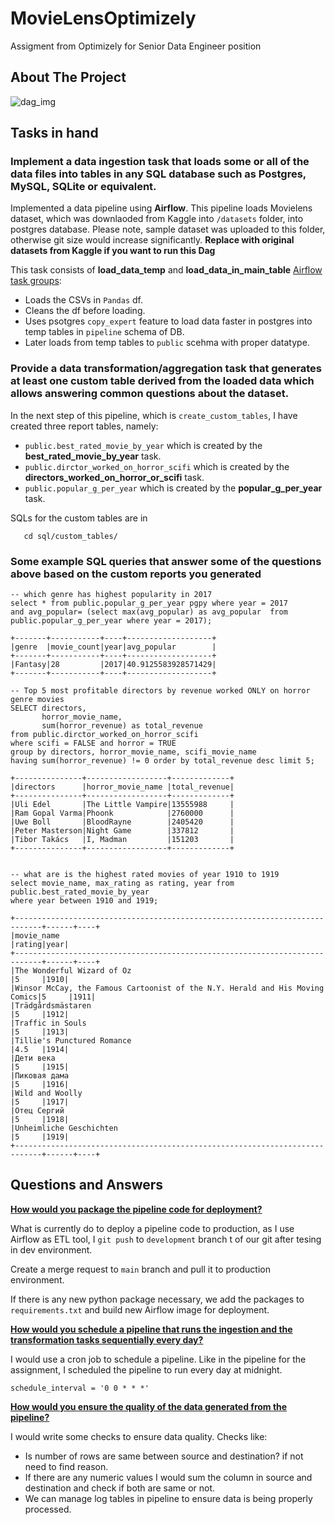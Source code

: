 # MovieLensOptimizely
Assigment from Optimizely for Senior Data Engineer position

## About The Project
![dag_img](https://github.com/Fazthe13th/MovieLensOptimizely/assets/19173590/58ab188e-743b-4ad9-9944-995e3903126b)

<!-- GETTING STARTED -->
## Tasks in hand

### Implement a data ingestion task that loads some or all of the data files into tables in any SQL database such as Postgres, MySQL, SQLite or equivalent.
Implemented a data pipeline using <b>Airflow</b>. 
This pipeline loads Movielens dataset, which was downlaoded from Kaggle into `/datasets` folder, into postgres database.
Please note, sample dataset was uploaded to this folder, otherwise git size would increase significantly. <b>Replace with original datasets from Kaggle if you want to run this Dag</b>

This task consists of <b>load_data_temp</b> and <b>load_data_in_main_table</b> [Airflow task groups](https://docs.astronomer.io/learn/task-groups):
* Loads the CSVs in `Pandas` df.
* Cleans the df before loading.
* Uses psotgres `copy_expert` feature to load data faster in postgres into temp tables in `pipeline` schema of DB.
* Later loads from temp tables to `public` scehma with proper datatype.

### Provide a data transformation/aggregation task that generates at least one custom table derived from the loaded data which allows answering common questions about the dataset.
In the next step of this pipeline, which is `create_custom_tables`, I have created three report tables, namely:
* `public.best_rated_movie_by_year` which is created by the <b>best_rated_movie_by_year</b> task.
* `public.dirctor_worked_on_horror_scifi` which is created by the <b>directors_worked_on_horror_or_scifi</b> task.
* `public.popular_g_per_year` which is created by the <b>popular_g_per_year</b> task.


SQLs for the custom tables are in
```
   cd sql/custom_tables/
   ```
### Some example SQL queries that answer some of the questions above based on the custom reports you generated
```
-- which genre has highest popularity in 2017
select * from public.popular_g_per_year pgpy where year = 2017
and avg_popular= (select max(avg_popular) as avg_popular  from public.popular_g_per_year where year = 2017);

+-------+-----------+----+-------------------+
|genre  |movie_count|year|avg_popular        |
+-------+-----------+----+-------------------+
|Fantasy|28         |2017|40.9125583928571429|
+-------+-----------+----+-------------------+

-- Top 5 most profitable directors by revenue worked ONLY on horror genre movies
SELECT directors,
       horror_movie_name,
       sum(horror_revenue) as total_revenue
from public.dirctor_worked_on_horror_scifi
where scifi = FALSE and horror = TRUE
group by directors, horror_movie_name, scifi_movie_name
having sum(horror_revenue) != 0 order by total_revenue desc limit 5;

+---------------+------------------+-------------+
|directors      |horror_movie_name |total_revenue|
+---------------+------------------+-------------+
|Uli Edel       |The Little Vampire|13555988     |
|Ram Gopal Varma|Phoonk            |2760000      |
|Uwe Boll       |BloodRayne        |2405420      |
|Peter Masterson|Night Game        |337812       |
|Tibor Takács   |I, Madman         |151203       |
+---------------+------------------+-------------+


-- what are is the highest rated movies of year 1910 to 1919
select movie_name, max_rating as rating, year from public.best_rated_movie_by_year
where year between 1910 and 1919;

+----------------------------------------------------------------------------+------+----+
|movie_name                                                                  |rating|year|
+----------------------------------------------------------------------------+------+----+
|The Wonderful Wizard of Oz                                                  |5     |1910|
|Winsor McCay, the Famous Cartoonist of the N.Y. Herald and His Moving Comics|5     |1911|
|Trädgårdsmästaren                                                           |5     |1912|
|Traffic in Souls                                                            |5     |1913|
|Tillie's Punctured Romance                                                  |4.5   |1914|
|Дети века                                                                   |5     |1915|
|Пиковая дама                                                                |5     |1916|
|Wild and Woolly                                                             |5     |1917|
|Отец Сергий                                                                 |5     |1918|
|Unheimliche Geschichten                                                     |5     |1919|
+----------------------------------------------------------------------------+------+----+
```

## Questions and Answers
**[How would you package the pipeline code for deployment?](#id00)** <a id="id00"></a><!-- ID: 00 -->

What is currently do to deploy a pipeline code to production, as I use Airflow as ETL tool, I `git push` to `development` branch t of our git after tesing in dev environment.

Create a merge request to `main` branch and pull it to production environment.

If there is any new python package necessary, we add the packages to `requirements.txt` and build new Airflow image for deployment.

**[How would you schedule a pipeline that runs the ingestion and the transformation tasks sequentially every day?](#id01)** <a id="id01"></a><!-- ID: 01 -->

I would use a cron job to schedule a pipeline. Like in the pipeline for the assignment, I scheduled the pipeline to run every day at midnight.
```
schedule_interval = '0 0 * * *'
```
**[How would you ensure the quality of the data generated from the pipeline?](#id02)** <a id="id02"></a><!-- ID: 02 -->

I would write some checks to ensure data quality. Checks like:
* Is number of rows are same between source and destination? if not need to find reason.
* If there are any numeric values I would sum the column in source and destination and check if both are same or not.
* We can manage log tables in pipeline to ensure data is being properly processed.







